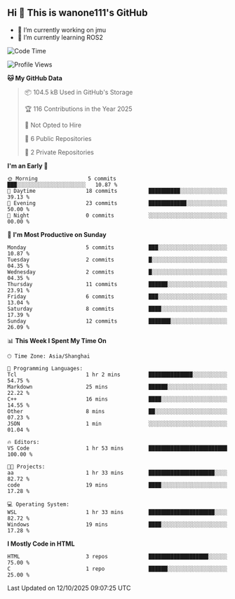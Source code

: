 ## Hi  👋 This is wanone111's GitHub

- 🔭 I’m currently working on jmu
- 🌱 I’m currently learning ROS2
<!--
**wanone111/wanone111** is a ✨ _special_ ✨ repository because its `README.md` (this file) appears on your GitHub profile.

Here are some ideas to get you started:

- 🔭 I’m currently working on jmu
- 🌱 I’m currently learning ...
- 👯 I’m looking to collaborate on ...
- 🤔 I’m looking for help with ...
- 💬 Ask me about ...
- 📫 How to reach me: ...
- 😄 Pronouns: ...
- ⚡ Fun fact: ...
-->



<!--START_SECTION:waka-->
![Code Time](http://img.shields.io/badge/Code%20Time-49%20hrs%2047%20mins-blue)

![Profile Views](http://img.shields.io/badge/Profile%20Views-2-blue)

**🐱 My GitHub Data** 

> 📦 104.5 kB Used in GitHub's Storage 
 > 
> 🏆 116 Contributions in the Year 2025
 > 
> 🚫 Not Opted to Hire
 > 
> 📜 6 Public Repositories 
 > 
> 🔑 2 Private Repositories 
 > 
**I'm an Early 🐤** 

```text
🌞 Morning                5 commits           ███░░░░░░░░░░░░░░░░░░░░░░   10.87 % 
🌆 Daytime                18 commits          ██████████░░░░░░░░░░░░░░░   39.13 % 
🌃 Evening                23 commits          ████████████░░░░░░░░░░░░░   50.00 % 
🌙 Night                  0 commits           ░░░░░░░░░░░░░░░░░░░░░░░░░   00.00 % 
```
📅 **I'm Most Productive on Sunday** 

```text
Monday                   5 commits           ███░░░░░░░░░░░░░░░░░░░░░░   10.87 % 
Tuesday                  2 commits           █░░░░░░░░░░░░░░░░░░░░░░░░   04.35 % 
Wednesday                2 commits           █░░░░░░░░░░░░░░░░░░░░░░░░   04.35 % 
Thursday                 11 commits          ██████░░░░░░░░░░░░░░░░░░░   23.91 % 
Friday                   6 commits           ███░░░░░░░░░░░░░░░░░░░░░░   13.04 % 
Saturday                 8 commits           ████░░░░░░░░░░░░░░░░░░░░░   17.39 % 
Sunday                   12 commits          ███████░░░░░░░░░░░░░░░░░░   26.09 % 
```


📊 **This Week I Spent My Time On** 

```text
🕑︎ Time Zone: Asia/Shanghai

💬 Programming Languages: 
Tcl                      1 hr 2 mins         ██████████████░░░░░░░░░░░   54.75 % 
Markdown                 25 mins             ██████░░░░░░░░░░░░░░░░░░░   22.22 % 
C++                      16 mins             ████░░░░░░░░░░░░░░░░░░░░░   14.55 % 
Other                    8 mins              ██░░░░░░░░░░░░░░░░░░░░░░░   07.23 % 
JSON                     1 min               ░░░░░░░░░░░░░░░░░░░░░░░░░   01.04 % 

🔥 Editors: 
VS Code                  1 hr 53 mins        █████████████████████████   100.00 % 

🐱‍💻 Projects: 
aa                       1 hr 33 mins        █████████████████████░░░░   82.72 % 
code                     19 mins             ████░░░░░░░░░░░░░░░░░░░░░   17.28 % 

💻 Operating System: 
WSL                      1 hr 33 mins        █████████████████████░░░░   82.72 % 
Windows                  19 mins             ████░░░░░░░░░░░░░░░░░░░░░   17.28 % 
```

**I Mostly Code in HTML** 

```text
HTML                     3 repos             ███████████████████░░░░░░   75.00 % 
C                        1 repo              ██████░░░░░░░░░░░░░░░░░░░   25.00 % 
```




 Last Updated on 12/10/2025 09:07:25 UTC
<!--END_SECTION:waka-->

